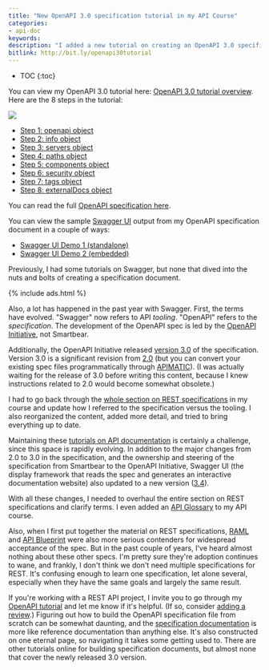 ```yaml
---
title: "New OpenAPI 3.0 specification tutorial in my API Course"
categories:
- api-doc
keywords:
description: "I added a new tutorial on creating an OpenAPI 3.0 specification document in my API course. (OpenAPI was formerly referred to as Swagger.) The tutorial has 8 steps and guides you through the process of creating the specification document in the context of a sample weather API. Additionally, I explain how the specification fields get displayed in Swagger UI. Swagger UI is the display framework that reads the OpenAPI spec and generates an interactive documentation website."
bitlink: http://bit.ly/openapi30tutorial
---
```


* TOC
{:toc}

You can view my OpenAPI 3.0 tutorial here: [OpenAPI 3.0 tutorial overview](/learnapidoc/pubapis_openapi_tutorial_overview.html). Here are the 8 steps in the tutorial:

<a href="https://idratherbewriting.com/learnapidoc/pubapis_openapi_step1_openapi_object.html"><img src="https://s3.us-west-1.wasabisys.com/idbwmedia.com/images/open-api-tutorial-workflow.png"/></a>

* [Step 1: openapi object](/learnapidoc/pubapis_openapi_step1_openapi_object.html)
* [Step 2: info object](/learnapidoc/pubapis_openapi_step2_info_object.html)
* [Step 3: servers object](/learnapidoc/pubapis_openapi_step3_servers_object)
* [Step 4: paths object](/learnapidoc/pubapis_openapi_step4_paths_object.html)
* [Step 5: components object](/learnapidoc/pubapis_openapi_step5_components_object.html)
* [Step 6: security object](/learnapidoc/pubapis_openapi_step6_security_object.html)
* [Step 7: tags object](/learnapidoc/pubapis_openapi_step7_tags_object.html)
* [Step 8: externalDocs object](/learnapidoc/pubapis_openapi_step8_external_docs_object.html)

You can read the full [OpenAPI specification here](https://github.com/OAI/OpenAPI-Specification/blob/master/versions/3.0.0.md).

You can view the sample [Swagger UI](https://github.com/swagger-api/swagger-ui) output from my OpenAPI specification document in a couple of ways:

* [Swagger UI Demo 1 (standalone)](https://idratherbewriting.com/assets/files/swagger/)
* [Swagger UI Demo 2 (embedded)](/learnapidoc/pubapis_swagger_embedded.html)

Previously, I had some tutorials on Swagger, but none that dived into the nuts and bolts of creating a specification document.

{% include ads.html %}

Also, a lot has happened in the past year with Swagger. First, the terms have evolved. "Swagger" now refers to API *tooling*. "OpenAPI" refers to the *specification*. The development of the OpenAPI spec is led by the [OpenAPI Initiative](https://www.openapis.org/), not Smartbear.

Additionally, the OpenAPI Initiative released [version 3.0](https://github.com/OAI/OpenAPI-Specification/blob/master/versions/3.0.0.md) of the specification. Version 3.0 is a significant revision from [2.0](https://github.com/OAI/OpenAPI-Specification/blob/master/versions/2.0.md) (but you can convert your existing spec files programmatically through [APIMATIC](https://apimatic.io/)). (I was actually waiting for the release of 3.0 before writing this content, because I knew instructions related to 2.0 would become somewhat obsolete.)



I had to go back through the [whole section on REST specifications](/learnapidoc/pubapis_rest_specification_formats.html) in my course and update how I referred to the specification versus the tooling. I also reorganized the content, added more detail, and tried to bring everything up to date.

Maintaining these [tutorials on API documentation](/learnapidoc/) is certainly a challenge, since this space is rapidly evolving. In addition to the major changes from 2.0 to 3.0 in the specification, and the ownership and steering of the specification from Smartbear to the OpenAPI Initiative, Swagger UI (the display framework that reads the spec and generates an interactive documentation website) also updated to a new version ([3.4](https://github.com/swagger-api/swagger-ui/tree/v3.4.3)).

With all these changes, I needed to overhaul the entire section on REST specifications and clarify terms. I even added an [API Glossary](/learnapidoc/api-glossary.html) to my API course.

Also, when I first put together the material on REST specifications, [RAML](/learnapidoc/pubapis_raml.html) and [API Blueprint](/learnapidoc/pubapis_api_blueprint.html) were also more serious contenders for widespread acceptance of the spec. But in the past couple of years, I've heard almost nothing about these other specs. I'm pretty sure they're adoption continues to wane, and frankly, I don't think we don't need multiple specifications for REST. It's confusing enough to learn one specification, let alone several, especially when they have the same goals and largely the same result.

If you're working with a REST API project, I invite you to go through my [OpenAPI tutorial](/learnapidoc/pubapis_openapi_tutorial_overview.html) and let me know if it's helpful. (If so, consider [adding a review](https://idratherbewriting.wufoo.com/forms/sxgxvqb1ahtv6q/).) Figuring out how to build the OpenAPI specification file from scratch can be somewhat daunting, and the [specification documentation](https://github.com/OAI/OpenAPI-Specification) is more like reference documentation than anything else. It's also constructed on one eternal page, so navigating it takes some getting used to. There are other tutorials online for building specification documents, but almost none that cover the newly released 3.0 version.
